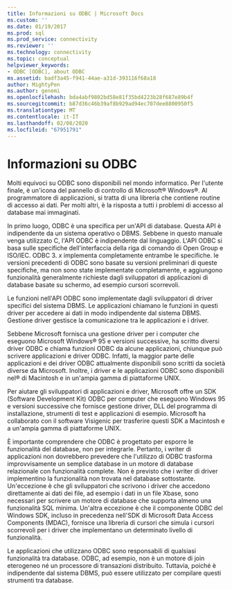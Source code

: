 ```yaml
---
title: Informazioni su ODBC | Microsoft Docs
ms.custom: ''
ms.date: 01/19/2017
ms.prod: sql
ms.prod_service: connectivity
ms.reviewer: ''
ms.technology: connectivity
ms.topic: conceptual
helpviewer_keywords:
- ODBC [ODBC], about ODBC
ms.assetid: badf3a45-f941-44ae-a31d-393116f68a18
author: MightyPen
ms.author: genemi
ms.openlocfilehash: bda4abf9802bd58e81f35bd4223b28f687e89b4f
ms.sourcegitcommit: b87d36c46b39af8b929ad94ec707dee8800950f5
ms.translationtype: MT
ms.contentlocale: it-IT
ms.lasthandoff: 02/08/2020
ms.locfileid: "67951791"
---
```

# <a name="what-is-odbc"></a>Informazioni su ODBC
Molti equivoci su ODBC sono disponibili nel mondo informatico. Per l'utente finale, è un'icona del pannello di controllo di Microsoft® Windows®. Al programmatore di applicazioni, si tratta di una libreria che contiene routine di accesso ai dati. Per molti altri, è la risposta a tutti i problemi di accesso al database mai immaginati.  
  
 In primo luogo, ODBC è una specifica per un'API di database. Questa API è indipendente da un sistema operativo o DBMS. Sebbene in questo manuale venga utilizzato C, l'API ODBC è indipendente dal linguaggio. L'API ODBC si basa sulle specifiche dell'interfaccia della riga di comando di Open Group e ISO/IEC. ODBC 3. *x* implementa completamente entrambe le specifiche. le versioni precedenti di ODBC sono basate su versioni preliminari di queste specifiche, ma non sono state implementate completamente, e aggiungono funzionalità generalmente richieste dagli sviluppatori di applicazioni di database basate su schermo, ad esempio cursori scorrevoli.  
  
 Le funzioni nell'API ODBC sono implementate dagli sviluppatori di driver specifici del sistema DBMS. Le applicazioni chiamano le funzioni in questi driver per accedere ai dati in modo indipendente dal sistema DBMS. Gestione driver gestisce la comunicazione tra le applicazioni e i driver.  
  
 Sebbene Microsoft fornisca una gestione driver per i computer che eseguono Microsoft Windows® 95 e versioni successive, ha scritto diversi driver ODBC e chiama funzioni ODBC da alcune applicazioni, chiunque può scrivere applicazioni e driver ODBC. Infatti, la maggior parte delle applicazioni e dei driver ODBC attualmente disponibili sono scritti da società diverse da Microsoft. Inoltre, i driver e le applicazioni ODBC sono disponibili nel® di Macintosh e in un'ampia gamma di piattaforme UNIX.  
  
 Per aiutare gli sviluppatori di applicazioni e driver, Microsoft offre un SDK (Software Development Kit) ODBC per computer che eseguono Windows 95 e versioni successive che fornisce gestione driver, DLL del programma di installazione, strumenti di test e applicazioni di esempio. Microsoft ha collaborato con il software Visigenic per trasferire questi SDK a Macintosh e a un'ampia gamma di piattaforme UNIX.  
  
 È importante comprendere che ODBC è progettato per esporre le funzionalità del database, non per integrarle. Pertanto, i writer di applicazioni non dovrebbero prevedere che l'utilizzo di ODBC trasforma improvvisamente un semplice database in un motore di database relazionale con funzionalità complete. Non è previsto che i writer di driver implementino la funzionalità non trovata nel database sottostante. Un'eccezione è che gli sviluppatori che scrivono i driver che accedono direttamente ai dati dei file, ad esempio i dati in un file Xbase, sono necessari per scrivere un motore di database che supporta almeno una funzionalità SQL minima. Un'altra eccezione è che il componente ODBC del Windows SDK, incluso in precedenza nell'SDK di Microsoft Data Access Components (MDAC), fornisce una libreria di cursori che simula i cursori scorrevoli per i driver che implementano un determinato livello di funzionalità.  
  
 Le applicazioni che utilizzano ODBC sono responsabili di qualsiasi funzionalità tra database. ODBC, ad esempio, non è un motore di join eterogeneo né un processore di transazioni distribuito. Tuttavia, poiché è indipendente dal sistema DBMS, può essere utilizzato per compilare questi strumenti tra database.
